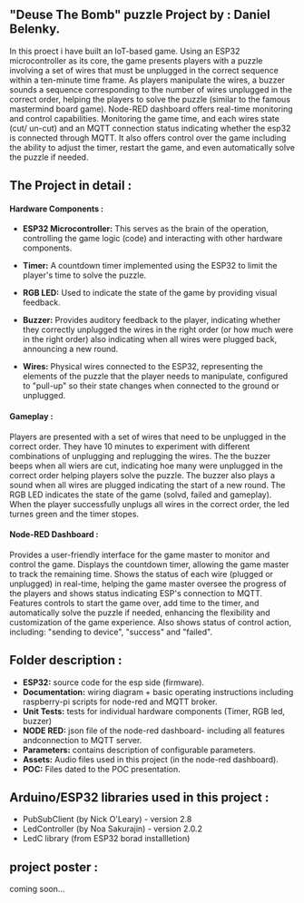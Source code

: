 ## "Deuse The Bomb" puzzle Project by : Daniel Belenky.
In this proect i have built an IoT-based game. Using an ESP32 microcontroller as its core, the game presents players with a puzzle involving a set of wires that must be unplugged in the correct sequence within a ten-minute time frame. As players manipulate the wires, a buzzer sounds a sequence corresponding to the number of wires unplugged in the correct order, helping the players to solve the puzzle (similar to the famous mastermind board game). Node-RED dashboard offers real-time monitoring and control capabilities. Monitoring the game time, and each wires state (cut/ un-cut) and an MQTT connection status indicating whether the esp32 is connected through MQTT. It also offers control over the game including the ability to adjust the timer, restart the game, and even automatically solve the puzzle if needed.

## The Project in detail :

#### Hardware Components :

* **ESP32 Microcontroller:** This serves as the brain of the operation, controlling the game logic (code) and interacting with other hardware components.

* **Timer:** A countdown timer implemented using the ESP32 to limit the player's time to solve the puzzle.

* **RGB LED:** Used to indicate the state of the game by providing visual feedback.

* **Buzzer:** Provides auditory feedback to the player, indicating whether they correctly unplugged the wires in the right order (or how much were in the right order) also indicating when all wires were plugged back, announcing a new round.

* **Wires:** Physical wires connected to the ESP32, representing the elements of the puzzle that the player needs to manipulate, configured to "pull-up" so their state changes when connected to the ground or unplugged.

#### Gameplay :

Players are presented with a set of wires that need to be unplugged in the correct order.
They have 10 minutes to experiment with different combinations of unplugging and replugging the wires.
The the buzzer beeps when all wiers are cut, indicating hoe many were unplugged in the correct order helping players solve the puzzle. The buzzer also plays a sound when all wires are plugged indicating the start of a new round.
The RGB LED indicates the state of the game (solvd, failed and gameplay).
When the player successfully unplugs all wires in the correct order, the led turnes green and the timer stopes.
#### Node-RED Dashboard :

Provides a user-friendly interface for the game master to monitor and control the game.
Displays the countdown timer, allowing the game master to track the remaining time.
Shows the status of each wire (plugged or unplugged) in real-time, helping the game master oversee the progress of the players and shows status indicating ESP's connection to MQTT.
Features controls to start the game over, add time to the timer, and automatically solve the puzzle if needed, enhancing the flexibility and customization of the game experience.
Also shows status of control action, including: "sending to device", "success" and "failed".

## Folder description :
* **ESP32:** source code for the esp side (firmware).
* **Documentation:** wiring diagram + basic operating instructions including raspberry-pi scripts for node-red and MQTT broker.
* **Unit Tests:** tests for individual hardware components (Timer, RGB led, buzzer)
* **NODE RED:** json file of the node-red dashboard- including all features andconnection to MQTT server.
* **Parameters:** contains description of configurable parameters. 
* **Assets:** Audio files used in this project (in the node-red dashboard).
* **POC:** Files dated to the POC presentation. 

## Arduino/ESP32 libraries used in this project :
* PubSubClient (by Nick O'Leary) - version 2.8
* LedController (by Noa Sakurajin) - version 2.0.2
* LedC library (from ESP32 borad installletion)

## project poster :

 coming soon... 

